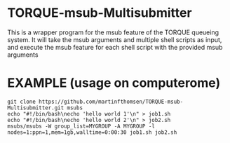 # TORQUE-msub-Multisubmitter
This is a wrapper program for the msub feature of the TORQUE queueing system. It will take the msub arguments and multiple shell scripts as input, and execute the msub feature for each shell script with the provided msub arguments


# EXAMPLE (usage on computerome)
    git clone https://github.com/martinfthomsen/TORQUE-msub-Multisubmitter.git msubs
    echo "#!/bin/bash\necho 'hello world 1'\n" > job1.sh
    echo "#!/bin/bash\necho 'hello world 2'\n" > job2.sh
    msubs/msubs -W group_list=MYGROUP -A MYGROUP -l nodes=1:ppn=1,mem=1gb,walltime=0:00:30 job1.sh job2.sh
